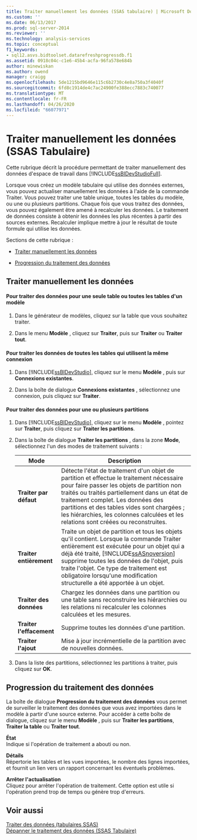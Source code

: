 ```yaml
---
title: Traiter manuellement les données (SSAS tabulaire) | Microsoft Docs
ms.custom: ''
ms.date: 06/13/2017
ms.prod: sql-server-2014
ms.reviewer: ''
ms.technology: analysis-services
ms.topic: conceptual
f1_keywords:
- sql12.asvs.bidtoolset.datarefreshprogressdb.f1
ms.assetid: 0918c04c-c1e6-45b4-acfa-96fa578e684b
author: minewiskan
ms.author: owend
manager: craigg
ms.openlocfilehash: 5de1215bd9646e115c6b2730c4e8a750a3f4040f
ms.sourcegitcommit: 6fd8c1914de4c7ac24900fe388ecc7883c740077
ms.translationtype: MT
ms.contentlocale: fr-FR
ms.lasthandoff: 04/26/2020
ms.locfileid: "66077971"
---
```

# <a name="manually-process-data-ssas-tabular"></a>Traiter manuellement les données (SSAS Tabulaire)
  Cette rubrique décrit la procédure permettant de traiter manuellement des données d'espace de travail dans [!INCLUDE[ssBIDevStudioFull](../includes/ssbidevstudiofull-md.md)].  
  
 Lorsque vous créez un modèle tabulaire qui utilise des données externes, vous pouvez actualiser manuellement les données à l'aide de la commande Traiter. Vous pouvez traiter une table unique, toutes les tables du modèle, ou une ou plusieurs partitions. Chaque fois que vous traitez des données, vous pouvez également être amené à recalculer les données.  Le traitement de données consiste à obtenir les données les plus récentes à partir des sources externes. Recalculer implique mettre à jour le résultat de toute formule qui utilise les données.  
  
 Sections de cette rubrique :  
  
-   [Traiter manuellement les données](#bkmk_mahually_process)  
  
-   [Progression du traitement des données](#bkmk_data_process_progress)  
  
##  <a name="manually-process-data"></a><a name="bkmk_mahually_process"></a>Traiter manuellement les données  
  
#### <a name="to-process-data-for-a-single-table-or-all-tables-in-a-model"></a>Pour traiter des données pour une seule table ou toutes les tables d'un modèle  
  
1.  Dans le générateur de modèles, cliquez sur la table que vous souhaitez traiter.  
  
2.  Dans le menu **Modèle** , cliquez sur **Traiter**, puis sur **Traiter** ou **Traiter tout**.  
  
#### <a name="to-process-data-for-all-tables-using-the-same-connection"></a>Pour traiter les données de toutes les tables qui utilisent la même connexion  
  
1.  Dans [!INCLUDE[ssBIDevStudio](../includes/ssbidevstudio-md.md)], cliquez sur le menu **Modèle** , puis sur **Connexions existantes**.  
  
2.  Dans la boîte de dialogue **Connexions existantes** , sélectionnez une connexion, puis cliquez sur **Traiter**.  
  
#### <a name="to-process-data-for-one-or-more-partitions"></a>Pour traiter des données pour une ou plusieurs partitions  
  
1.  Dans [!INCLUDE[ssBIDevStudio](../includes/ssbidevstudio-md.md)], cliquez sur le menu **Modèle** , pointez sur **Traiter**, puis cliquez sur **Traiter les partitions**.  
  
2.  Dans la boîte de dialogue **Traiter les partitions** , dans la zone **Mode**, sélectionnez l'un des modes de traitement suivants :  
  
    |Mode|Description|  
    |----------|-----------------|  
    |**Traiter par défaut**|Détecte l'état de traitement d'un objet de partition et effectue le traitement nécessaire pour faire passer les objets de partition non traités ou traités partiellement dans un état de traitement complet. Les données des partitions et des tables vides sont chargées ; les hiérarchies, les colonnes calculées et les relations sont créées ou reconstruites.|  
    |**Traiter entièrement**|Traite un objet de partition et tous les objets qu'il contient. Lorsque la commande Traiter entièrement est exécutée pour un objet qui a déjà été traité, [!INCLUDE[ssASnoversion](../includes/ssasnoversion-md.md)] supprime toutes les données de l'objet, puis traite l'objet. Ce type de traitement est obligatoire lorsqu'une modification structurelle a été apportée à un objet.|  
    |**Traiter des données**|Chargez les données dans une partition ou une table sans reconstruire les hiérarchies ou les relations ni recalculer les colonnes calculées et les mesures.|  
    |**Traiter l'effacement**|Supprime toutes les données d'une partition.|  
    |**Traiter l'ajout**|Mise à jour incrémentielle de la partition avec de nouvelles données.|  
  
3.  Dans la liste des partitions, sélectionnez les partitions à traiter, puis cliquez sur **OK**.  
  
##  <a name="data-process-progress"></a><a name="bkmk_data_process_progress"></a>Progression du traitement des données  
 La boîte de dialogue **Progression du traitement des données** vous permet de surveiller le traitement des données que vous avez importées dans le modèle à partir d'une source externe. Pour accéder à cette boîte de dialogue, cliquez sur le menu **Modèle** , puis sur **Traiter les partitions**, **Traiter la table** ou **Traiter tout**.  
  
 **État**  
 Indique si l'opération de traitement a abouti ou non.  
  
 **Détails**  
 Répertorie les tables et les vues importées, le nombre des lignes importées, et fournit un lien vers un rapport concernant les éventuels problèmes.  
  
 **Arrêter l'actualisation**  
 Cliquez pour arrêter l'opération de traitement. Cette option est utile si l'opération prend trop de temps ou génère trop d'erreurs.  
  
## <a name="see-also"></a>Voir aussi  
 [Traiter des données &#40;tabulaires SSAS&#41;](process-data-ssas-tabular.md)   
 [Dépanner le traitement des données &#40;SSAS Tabulaire&#41;](troubleshoot-process-data-ssas-tabular.md)  
  
  

